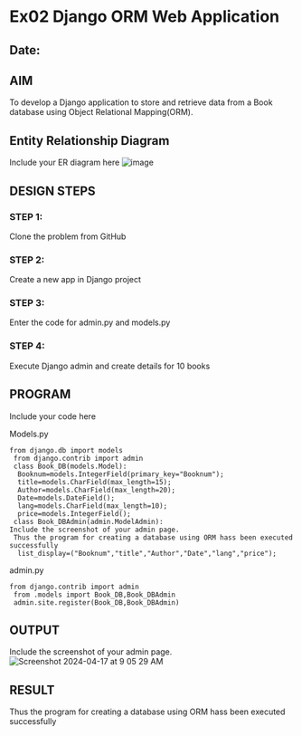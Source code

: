 # Ex02 Django ORM Web Application
## Date: 

## AIM
To develop a Django application to store and retrieve data from a Book database using Object Relational Mapping(ORM).

## Entity Relationship Diagram

Include your ER diagram here
![image](https://github.com/selvasachein/ORM/assets/161415847/6c8fbfef-9849-47ee-846a-8f5e7bc3f592)

## DESIGN STEPS

### STEP 1:
Clone the problem from GitHub

### STEP 2:
Create a new app in Django project

### STEP 3:
Enter the code for admin.py and models.py

### STEP 4:
Execute Django admin and create details for 10 books

## PROGRAM

Include your code here

Models.py
```
from django.db import models
 from django.contrib import admin
 class Book_DB(models.Model):
  Booknum=models.IntegerField(primary_key="Booknum");
  title=models.CharField(max_length=15);
  Author=models.CharField(max_length=20);
  Date=models.DateField();
  lang=models.CharField(max_length=10);
  price=models.IntegerField();
 class Book_DBAdmin(admin.ModelAdmin):
Include the screenshot of your admin page.
 Thus the program for creating a database using ORM hass been executed successfully
  list_display=("Booknum","title","Author","Date","lang","price");
```
admin.py
```
from django.contrib import admin
 from .models import Book_DB,Book_DBAdmin
 admin.site.register(Book_DB,Book_DBAdmin)
```
## OUTPUT

Include the screenshot of your admin page.
![Screenshot 2024-04-17 at 9 05 29 AM](https://github.com/selvasachein/ORM/assets/161415847/5ac0153b-e70d-4d34-8aa4-674a4e6fad19)


## RESULT
Thus the program for creating a database using ORM hass been executed successfully
